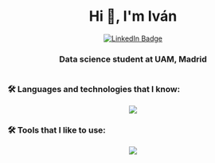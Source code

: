 
<h1 align="center">Hi 👋, I'm Iván</h1>
<div id="badges" align="center">
 <a href="https://www.linkedin.com/in/ivandhs/">
    <img src="https://img.shields.io/badge/LinkedIn-blue?style=for-the-badge&logo=linkedin&logoColor=white" alt="LinkedIn Badge"/>
  </a>
</div>

<h3 align="center">Data science student at UAM, Madrid</h3>

<div align="center">
 
 
  <img src="https://komarev.com/ghpvc/?username=LittleHaku&style=flat-square&color=blue" alt=""/>

</div>

<div align="center">

</div>



### 🛠 Languages and technologies that I know:
<p align="center">
    <img src="https://skillicons.dev/icons?i=c,python,git,java,javascript,cpp,css,html,kotlin,linux,django,latex,postgres,bash&perline=7" />
</p>

### 🛠 Tools that I like to use:
<p align="center">
  <img src="https://skillicons.dev/icons?i=obsidian,vscode,idea,androidstudio,notion,figma" />
</p>
